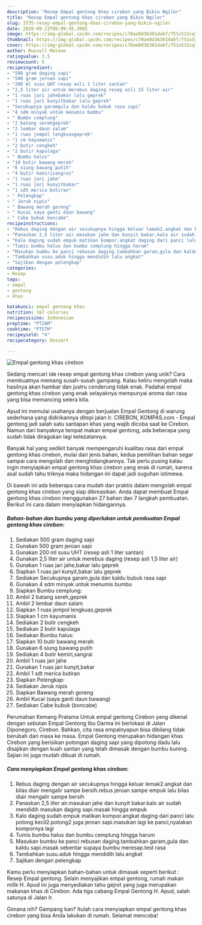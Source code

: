 ```yaml
---
description: "Resep Empal gentong khas cirebon yang Bikin Ngiler"
title: "Resep Empal gentong khas cirebon yang Bikin Ngiler"
slug: 3735-resep-empal-gentong-khas-cirebon-yang-bikin-ngiler
date: 2020-09-23T06:09:45.390Z
image: https://img-global.cpcdn.com/recipes/c70ae0d36301dabf/751x532cq70/empal-gentong-khas-cirebon-foto-resep-utama.jpg
thumbnail: https://img-global.cpcdn.com/recipes/c70ae0d36301dabf/751x532cq70/empal-gentong-khas-cirebon-foto-resep-utama.jpg
cover: https://img-global.cpcdn.com/recipes/c70ae0d36301dabf/751x532cq70/empal-gentong-khas-cirebon-foto-resep-utama.jpg
author: Russell Malone
ratingvalue: 3.5
reviewcount: 5
recipeingredient:
- "500 gram daging sapi"
- "500 gram jeroan sapi"
- "200 ml susu UHT resep asli 1 liter santan"
- "2,5 liter air untuk merebus daging resep asli 15 liter air"
- "1 ruas jari jahebakar lalu geprek"
- "1 ruas jari kunyitbakar lalu geprek"
- "Secukupnya garamgula dan kaldu bubuk rasa sapi"
- "4 sdm minyak untuk menumis bumbu"
- " Bumbu cemplung"
- "2 batang serehgeprek"
- "2 lembar daun salam"
- "1 ruas jempol lengkuasgeprek"
- "1 cm kayumanis"
- "2 butir cengkeh"
- "2 butir kapulaga"
- " Bumbu halus"
- "10 butir bawang merah"
- "6 siung bawang putih"
- "4 butir kemirisangrai"
- "1 ruas jari jahe"
- "1 ruas jari kunyitbakar"
- "1 sdt merica butiran"
- " Pelengkap"
- " Jeruk nipis"
- " Bawang merah goreng"
- " Kucai saya ganti daun bawang"
- " Cabe bubuk boncabe"
recipeinstructions:
- "Rebus daging dengan air secukupnya hingga keluar lemak2.angkat dan bilas diair mengalir sampe bersih.rebus jeroan sampe empuk lalu bilas diair mengalir sampe bersih"
- "Panaskan 2,5 liter air.masukan jahe dan kunyit bakar.kalo air sudah mendidih masukan daging sapi.masak hingga empuk"
- "Kalo daging sudah empuk matikan kompor.angkat daging dari panci lalu potong kecil2.potong2 juga jeroan sapi.masukan lagi ke panci,nyalakan kompornya lagi"
- "Tumis bumbu halus dan bumbu cemplung hingga harum"
- "Masukan bumbu ke panci rebusan daging.tambahkan garam,gula dan kaldu sapi.masak sebentar supaya bumbu meresap.test rasa"
- "Tambahkan susu.aduk hingga mendidih lalu angkat"
- "Sajikan dengan pelengkap"
categories:
- Resep
tags:
- empal
- gentong
- khas

katakunci: empal gentong khas 
nutrition: 167 calories
recipecuisine: Indonesian
preptime: "PT28M"
cooktime: "PT57M"
recipeyield: "4"
recipecategory: Dessert

---
```



![Empal gentong khas cirebon](https://img-global.cpcdn.com/recipes/c70ae0d36301dabf/751x532cq70/empal-gentong-khas-cirebon-foto-resep-utama.jpg)

Sedang mencari ide resep empal gentong khas cirebon yang unik? Cara membuatnya memang susah-susah gampang. Kalau keliru mengolah maka hasilnya akan hambar dan justru cenderung tidak enak. Padahal empal gentong khas cirebon yang enak selayaknya mempunyai aroma dan rasa yang bisa memancing selera kita.

Apud ini memulai usahanya dengan berjualan Empal Gentong di warung sederhana yang didirikannya ditepi jalan Ir. CIREBON, KOMPAS.com - Empal gentong jadi salah satu santapan khas yang wajib dicoba saat ke Cirebon. Namun dari banyaknya tempat makan empal gentong, ada beberapa yang sudah tidak diragukan lagi kelezatannya.

Banyak hal yang sedikit banyak mempengaruhi kualitas rasa dari empal gentong khas cirebon, mulai dari jenis bahan, kedua pemilihan bahan segar sampai cara mengolah dan menghidangkannya. Tak perlu pusing kalau ingin menyiapkan empal gentong khas cirebon yang enak di rumah, karena asal sudah tahu triknya maka hidangan ini dapat jadi suguhan istimewa.


Di bawah ini ada beberapa cara mudah dan praktis dalam mengolah empal gentong khas cirebon yang siap dikreasikan. Anda dapat membuat Empal gentong khas cirebon menggunakan 27 bahan dan 7 langkah pembuatan. Berikut ini cara dalam menyiapkan hidangannya.

<!--inarticleads1-->

##### Bahan-bahan dan bumbu yang diperlukan untuk pembuatan Empal gentong khas cirebon:

1. Sediakan 500 gram daging sapi
1. Gunakan 500 gram jeroan sapi
1. Gunakan 200 ml susu UHT (resep asli 1 liter santan)
1. Gunakan 2,5 liter air untuk merebus daging (resep asli 1,5 liter air)
1. Gunakan 1 ruas jari jahe,bakar lalu geprek
1. Siapkan 1 ruas jari kunyit,bakar lalu geprek
1. Sediakan Secukupnya garam,gula dan kaldu bubuk rasa sapi
1. Gunakan 4 sdm minyak untuk menumis bumbu
1. Siapkan  Bumbu cemplung:
1. Ambil 2 batang sereh,geprek
1. Ambil 2 lembar daun salam
1. Siapkan 1 ruas jempol lengkuas,geprek
1. Siapkan 1 cm kayumanis
1. Sediakan 2 butir cengkeh
1. Sediakan 2 butir kapulaga
1. Sediakan  Bumbu halus:
1. Siapkan 10 butir bawang merah
1. Gunakan 6 siung bawang putih
1. Sediakan 4 butir kemiri,sangrai
1. Ambil 1 ruas jari jahe
1. Gunakan 1 ruas jari kunyit,bakar
1. Ambil 1 sdt merica butiran
1. Siapkan  Pelengkap:
1. Sediakan  Jeruk nipis
1. Siapkan  Bawang merah goreng
1. Ambil  Kucai (saya ganti daun bawang)
1. Sediakan  Cabe bubuk (boncabe)


Perumahan Kemang Pratama Untuk empal gentong Cirebon yang dikenal dengan sebutan Empal Gentong Ibu Darma ini berlokasi di Jalan Diponegoro, Cirebon. Bahkan, cita rasa empalnyapun bisa dibilang tidak berubah dari masa ke masa. Empal Gentong merupakan hidangan khas Cirebon yang berisikan potongan daging sapi yang dipotong dadu lalu disajikan dengan kuah santan yang telah dimasak dengan bumbu kuning. Sajian ini juga mudah dibuat di rumah. 

<!--inarticleads2-->

##### Cara menyiapkan Empal gentong khas cirebon:

1. Rebus daging dengan air secukupnya hingga keluar lemak2.angkat dan bilas diair mengalir sampe bersih.rebus jeroan sampe empuk lalu bilas diair mengalir sampe bersih
1. Panaskan 2,5 liter air.masukan jahe dan kunyit bakar.kalo air sudah mendidih masukan daging sapi.masak hingga empuk
1. Kalo daging sudah empuk matikan kompor.angkat daging dari panci lalu potong kecil2.potong2 juga jeroan sapi.masukan lagi ke panci,nyalakan kompornya lagi
1. Tumis bumbu halus dan bumbu cemplung hingga harum
1. Masukan bumbu ke panci rebusan daging.tambahkan garam,gula dan kaldu sapi.masak sebentar supaya bumbu meresap.test rasa
1. Tambahkan susu.aduk hingga mendidih lalu angkat
1. Sajikan dengan pelengkap


Kamu perlu menyiapkan bahan-bahan untuk dimasak seperti berikut : Resep Empal gentong. Selain menyajikan empal gentong, rumah makan milik H. Apud ini juga menyediakan tahu gejrot yang juga merupakan makanan khas di Cirebon. Ada tiga cabang Empal Gentong H. Apud, salah satunya di Jalan Ir. 

Gimana nih? Gampang kan? Itulah cara menyiapkan empal gentong khas cirebon yang bisa Anda lakukan di rumah. Selamat mencoba!
